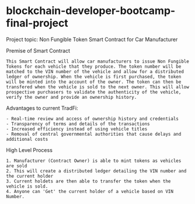 # blockchain-developer-bootcamp-final-project

Project topic: Non Fungible Token Smart Contract for Car Manufacturer 

Premise of Smart Contract

    This Smart Contract will allow car manufacturers to issue Non Fungible Tokens for each vehicle that they produce. The token number will be matched to the VIN number of the vehicle and allow for a distributed ledger of ownership. When the vehicle is first purchased, the token will be minted into the account of the owner. The token can then be transfered when the vehicle is sold to the next owner. This will allow prospective purchasers to validate the authenticity of the vehicle, verify the owner and provide an ownership history.

Advantages to current TradFi:

    - Real-time review and access of ownership history and credentials
    - Transparency of terms and details of the transactions
    - Increased efficiency instead of using vehicle titles
    - Removal of central governmental authorities that cause delays and additional costs

High Level Process

    1. Manufacturer (Contract Owner) is able to mint tokens as vehicles are sold
    2. This will create a distributed ledger detailing the VIN number and the current holder
    3. Current holdets are then able to transfer the token when the vehicle is sold.
    4. Anyone can 'Get' the current holder of a vehicle based on VIN Number.